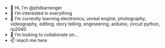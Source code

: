 - 👋 Hi, I’m @philbarrenger
- 👀 I’m interested in everything
- 🌱 I’m currently learning electronics, unreal engine, photography, videography, editing, story telling, engineering, arduino, circuit python, rp2040
- 💞️ I’m looking to collaborate on... 
- 📫 reach me here

<!---
philbarrenger/philbarrenger is a ✨ special ✨ repository because its `README.md` (this file) appears on your GitHub profile.
You can click the Preview link to take a look at your changes.
--->
